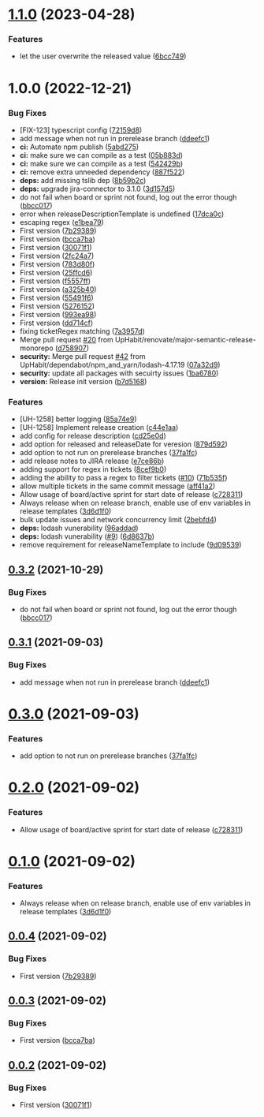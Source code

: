# [1.1.0](https://github.com/dylanhitt/semantic-release-jira/compare/v1.0.0...v1.1.0) (2023-04-28)


### Features

* let the user overwrite the released value ([6bcc749](https://github.com/dylanhitt/semantic-release-jira/commit/6bcc7498f7bb6178916a9a35091a63da95b5e7f2))

# 1.0.0 (2022-12-21)


### Bug Fixes

* [FIX-123] typescript config ([72159d8](https://github.com/dylanhitt/semantic-release-jira/commit/72159d8670218409327835f24226e814ea0559f9))
* add message when not run in prerelease branch ([ddeefc1](https://github.com/dylanhitt/semantic-release-jira/commit/ddeefc14ec6d641ee3d1d69c0bd19b3a2737c215))
* **ci:** Automate npm publish ([5abd275](https://github.com/dylanhitt/semantic-release-jira/commit/5abd2753f047122d1baaa4199acb97d5c3cfdb06))
* **ci:** make sure we can compile as a test ([05b883d](https://github.com/dylanhitt/semantic-release-jira/commit/05b883d5e18a804a276f80176709a73a05f20ff3))
* **ci:** make sure we can compile as a test ([542429b](https://github.com/dylanhitt/semantic-release-jira/commit/542429b40ce3e0dc96678f1ef3bb787472a6d91f))
* **ci:** remove extra unneeded dependency ([887f522](https://github.com/dylanhitt/semantic-release-jira/commit/887f52273a13e80f6bdc62b096572aa16b0fe6f7))
* **deps:** add missing tslib dep ([8b59b2c](https://github.com/dylanhitt/semantic-release-jira/commit/8b59b2c6468c37114a26d12f16f729ccf0e794c0))
* **deps:** upgrade jira-connector to 3.1.0 ([3d157d5](https://github.com/dylanhitt/semantic-release-jira/commit/3d157d587c368fc774e252f4aea9fd400083ad47))
* do not fail when board or sprint not found, log out the error though ([bbcc017](https://github.com/dylanhitt/semantic-release-jira/commit/bbcc017e4bba8b296d32821ad148069baa51e6a3))
* error when releaseDescriptionTemplate is undefined ([17dca0c](https://github.com/dylanhitt/semantic-release-jira/commit/17dca0cd685cb4c91859ff0af2943adb56108e00))
* escaping regex ([e1bea79](https://github.com/dylanhitt/semantic-release-jira/commit/e1bea7932f3c8ecd6647cadf6413500740137235))
* First version ([7b29389](https://github.com/dylanhitt/semantic-release-jira/commit/7b29389e260a0e1daaf2964ece5d694346a2d90d))
* First version ([bcca7ba](https://github.com/dylanhitt/semantic-release-jira/commit/bcca7bad30bf7d99c01cdb587bb4bf875690850c))
* First version ([30071f1](https://github.com/dylanhitt/semantic-release-jira/commit/30071f161520e055239740b2232e17c808b9b9b2))
* First version ([2fc24a7](https://github.com/dylanhitt/semantic-release-jira/commit/2fc24a758d22a305a60352ba3c25285e82a9efba))
* First version ([783d80f](https://github.com/dylanhitt/semantic-release-jira/commit/783d80f9953e98227dc0cdf5b24755a1b3217596))
* First version ([25ffcd6](https://github.com/dylanhitt/semantic-release-jira/commit/25ffcd68e0413d64cdf3f209a4718677415cab5f))
* First version ([f5557ff](https://github.com/dylanhitt/semantic-release-jira/commit/f5557ff7f571a34c3cedc9c360e34e1a579d72c1))
* First version ([a325b40](https://github.com/dylanhitt/semantic-release-jira/commit/a325b400d4f4d2f1e2a8416664025b0661345159))
* First version ([55491f6](https://github.com/dylanhitt/semantic-release-jira/commit/55491f631caed8b5656ddbd27e8ecb01b2cdaf7b))
* First version ([5276152](https://github.com/dylanhitt/semantic-release-jira/commit/52761521cd5b8ff7f860e20c33b46aa29c563c69))
* First version ([993ea98](https://github.com/dylanhitt/semantic-release-jira/commit/993ea98b9499c5484ba1637640fe539de177f2c1))
* First version ([dd714cf](https://github.com/dylanhitt/semantic-release-jira/commit/dd714cf64aad42a939bc1bdfc09b9ae85b4816a1))
* fixing ticketRegex matching ([7a3957d](https://github.com/dylanhitt/semantic-release-jira/commit/7a3957d5b14489ee7493f71f10f3e537f367b35e))
* Merge pull request [#20](https://github.com/dylanhitt/semantic-release-jira/issues/20) from UpHabit/renovate/major-semantic-release-monorepo ([d758907](https://github.com/dylanhitt/semantic-release-jira/commit/d758907d37bd0e861fd1b10ce3acbd6829006d4e))
* **security:** Merge pull request [#42](https://github.com/dylanhitt/semantic-release-jira/issues/42) from UpHabit/dependabot/npm_and_yarn/lodash-4.17.19 ([07a32d9](https://github.com/dylanhitt/semantic-release-jira/commit/07a32d93b56852e703c62cee5206fa05952bc9bc))
* **security:** update all packages with secuirty issues ([1ba6780](https://github.com/dylanhitt/semantic-release-jira/commit/1ba67803f6c1f51770bd0b8d0f0f1e23d9025e64))
* **version:** Release init version ([b7d5168](https://github.com/dylanhitt/semantic-release-jira/commit/b7d5168facc624f9808a61e9d0f4ed38687c5778))


### Features

* [UH-1258] better logging ([85a74e9](https://github.com/dylanhitt/semantic-release-jira/commit/85a74e937880e4cd5dd05dde47509db164855051))
* [UH-1258] Implement release creation ([c44e1aa](https://github.com/dylanhitt/semantic-release-jira/commit/c44e1aa0e8bab21f0aff2f00d4667625f8716c7d))
* add config for release description ([cd25e0d](https://github.com/dylanhitt/semantic-release-jira/commit/cd25e0d74174b4f2eff676cdf7dbb32e2e773f54))
* add option for released and releaseDate for veresion ([879d592](https://github.com/dylanhitt/semantic-release-jira/commit/879d592eae0f2ff7b321794fe7c1d386b8ce2dff))
* add option to not run on prerelease branches ([37fa1fc](https://github.com/dylanhitt/semantic-release-jira/commit/37fa1fc3194e3ac37186075623696f4fb092d659))
* add release notes to JIRA release ([e7ce86b](https://github.com/dylanhitt/semantic-release-jira/commit/e7ce86b30a68dcb342afe765c5c0600cc418c7e4))
* adding support for regex in tickets ([8cef9b0](https://github.com/dylanhitt/semantic-release-jira/commit/8cef9b0d81b8e30632c2cf74fceed3d072a50b54))
* adding the ability to pass a regex to filter tickets ([#10](https://github.com/dylanhitt/semantic-release-jira/issues/10)) ([71b535f](https://github.com/dylanhitt/semantic-release-jira/commit/71b535fd3ccbaf65a67a3df01d6a22f746fd53c7))
* allow multiple tickets in the same commit message ([aff41a2](https://github.com/dylanhitt/semantic-release-jira/commit/aff41a2f576e790e0e814c36fda73d1f01efa925))
* Allow usage of board/active sprint for start date of release ([c728311](https://github.com/dylanhitt/semantic-release-jira/commit/c7283111ba92a6447fef001772f90069db3b2c3c))
* Always release when on release branch, enable use of env variables in release templates ([3d6d1f0](https://github.com/dylanhitt/semantic-release-jira/commit/3d6d1f0a56b6ea4f84650929821818c5d2b5cd2b))
* bulk update issues and network concurrency limit ([2bebfd4](https://github.com/dylanhitt/semantic-release-jira/commit/2bebfd40880df43e2be4f15298b21cd7274d12a0))
* **deps:** lodash vunerability ([96addad](https://github.com/dylanhitt/semantic-release-jira/commit/96addada2d0add21972ed141a76c687089ebce14))
* **deps:** lodash vunerability ([#9](https://github.com/dylanhitt/semantic-release-jira/issues/9)) ([6d8637b](https://github.com/dylanhitt/semantic-release-jira/commit/6d8637b1a6013c24767adc7e17531306af7c7c92))
* remove requirement for releaseNameTemplate to include ([9d09539](https://github.com/dylanhitt/semantic-release-jira/commit/9d09539ac216e5be37514706181da704f4f5c4ff))

## [0.3.2](https://github.com/boxcee/semantic-release-jira-releases/compare/v0.3.1...v0.3.2) (2021-10-29)


### Bug Fixes

* do not fail when board or sprint not found, log out the error though ([bbcc017](https://github.com/boxcee/semantic-release-jira-releases/commit/bbcc017e4bba8b296d32821ad148069baa51e6a3))

## [0.3.1](https://github.com/boxcee/semantic-release-jira-releases/compare/v0.3.0...v0.3.1) (2021-09-03)


### Bug Fixes

* add message when not run in prerelease branch ([ddeefc1](https://github.com/boxcee/semantic-release-jira-releases/commit/ddeefc14ec6d641ee3d1d69c0bd19b3a2737c215))

# [0.3.0](https://github.com/boxcee/semantic-release-jira-releases/compare/v0.2.0...v0.3.0) (2021-09-03)


### Features

* add option to not run on prerelease branches ([37fa1fc](https://github.com/boxcee/semantic-release-jira-releases/commit/37fa1fc3194e3ac37186075623696f4fb092d659))

# [0.2.0](https://github.com/boxcee/semantic-release-jira-releases/compare/v0.1.0...v0.2.0) (2021-09-02)


### Features

* Allow usage of board/active sprint for start date of release ([c728311](https://github.com/boxcee/semantic-release-jira-releases/commit/c7283111ba92a6447fef001772f90069db3b2c3c))

# [0.1.0](https://github.com/boxcee/semantic-release-jira-releases/compare/v0.0.4...v0.1.0) (2021-09-02)


### Features

* Always release when on release branch, enable use of env variables in release templates ([3d6d1f0](https://github.com/boxcee/semantic-release-jira-releases/commit/3d6d1f0a56b6ea4f84650929821818c5d2b5cd2b))

## [0.0.4](https://github.com/boxcee/semantic-release-jira-releases/compare/v0.0.3...v0.0.4) (2021-09-02)


### Bug Fixes

* First version ([7b29389](https://github.com/boxcee/semantic-release-jira-releases/commit/7b29389e260a0e1daaf2964ece5d694346a2d90d))

## [0.0.3](https://github.com/boxcee/semantic-release-jira-releases/compare/v0.0.2...v0.0.3) (2021-09-02)


### Bug Fixes

* First version ([bcca7ba](https://github.com/boxcee/semantic-release-jira-releases/commit/bcca7bad30bf7d99c01cdb587bb4bf875690850c))

## [0.0.2](https://github.com/boxcee/semantic-release-jira-releases/compare/v0.0.1...v0.0.2) (2021-09-02)


### Bug Fixes

* First version ([30071f1](https://github.com/boxcee/semantic-release-jira-releases/commit/30071f161520e055239740b2232e17c808b9b9b2))

